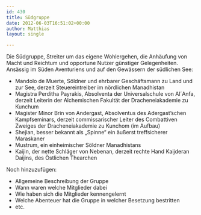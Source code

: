 ```yaml
---
id: 430
title: Südgruppe
date: 2012-06-03T16:51:02+00:00
author: Matthias
layout: single

---
```

Die Südgruppe, Streiter um das eigene Wohlergehen, die Anhäufung von Macht und Reichtum und opportune Nutzer günstiger Gelegenheiten. Ansässig im Süden Aventuriens und auf den Gewässern der südlichen See:

  * Mandolo de Muerte, Söldner und ehrbarer Geschäftsmann zu Land und zur See, derzeit Steuereintreiber im nördlichen Manadhistan
  * Magistra Perditha Payrakis, Absolventa der Universalschule von Al´Anfa, derzeit Leiterin der Alchemischen Fakultät der Dracheneiakademie zu Kunchum
  * Magister Minor Brin von Andergast, Absolventus des Adergast&#8217;schen Kampfseminars, derzeit commissarischer Leiter des Combattiven Zweiges der Dracheneiakademie zu Kunchom (im Aufbau)
  * Shejian, besser bekannt als &#8222;Spinne&#8220; ein äußerst treffsicherer Maraskaner
  * Mustrum, ein einheimischer Söldner Manadhistans
  * Kaijin, der nette Schläger von Nebenan, derzeit rechte Hand Kaijderan Daijins, des Östlichen Thearchen

Noch hinzuzufügen:

  * Allgemeine Beschreibung der Gruppe
  * Wann waren welche Mitglieder dabei
  * Wie haben sich die Mitglieder kennengelernt
  * Welche Abenteuer hat die Gruppe in welcher Besetzung bestritten
  * etc.
